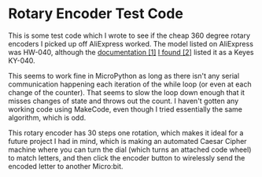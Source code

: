 # Rotary Encoder Test Code
This is some test code which I wrote to see if the cheap 360 degree rotary encoders I picked up off AliExpress worked. The model listed on AliExpress was HW-040, although the [documentation [1]](http://henrysbench.capnfatz.com/henrys-bench/arduino-sensors-and-input/keyes-ky-040-arduino-rotary-encoder-user-manual/) [I found [2]](https://circuitdigest.com/microcontroller-projects/interfacing-rotary-encoder-with-arduino) listed it as a Keyes KY-040.

This seems to work fine in MicroPython as long as there isn't any serial communication happening each iteration of the while loop (or even at each change of the counter). That seems to slow the loop down enough that it misses changes of state and throws out the count. I haven't gotten any working code using MakeCode, even though I tried essentially the same algorithm, which is odd.

This rotary encoder has 30 steps one rotation, which makes it ideal for a future project I had in mind, which is making an automated Caesar Cipher machine where you can turn the dial (which turns an attached code wheel) to match letters, and then click the encoder button to wirelessly send the encoded letter to another Micro:bit.